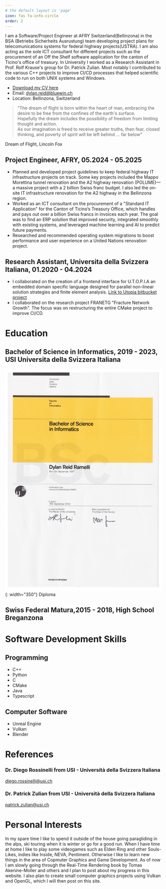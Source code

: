 ```yaml
---
# the default layout is 'page'
icon: fas fa-info-circle
order: 2
---
```


<!-- > Add Markdown syntax content to file `_tabs/about.md`{: .filepath } and it will show up on this page.
{: .prompt-tip } -->


I am a Software/Project Engineer at AFRY Switzerland(Bellinzona) in the BSA (Betriebs Sicherheits Ausrustung) team developing project plans for telecomunications systems for federal highway projects(USTRA). I am also acting as the sole ICT consultant for different projects such as the procurement of an Off the Shelf software application for the canton of Ticino's office of treasury.
In University I worked as a Research Assistant in Prof. Rolf Krause's group for Dr. Patrick Zulian. Most notably I contributed to the various C++ projects to improve CI/CD processes that helped scientific code to run on both UNIX systems and Windows.


- [Download my CV here](/assets/img/cv_14_09_2025.pdf)
- Email: [dylan.reid@bluewin.ch](mailto:dylan.reid@bluewin.ch)
- Location: Bellinzona, Switzerland

> "The dream of flight is born within the heart of man, embracing the desire to be free from the confines of the earth's surface.  
Hopefully the dream includes the possibility of freedom from limiting thought and action.  
As our imagination is freed to receive greater truths, then fear, closed thinking, and poverty of spirit will be left behind ... far below"

Dream of Flight, Lincoln Fox


## Project Engineer, AFRY, 05.2024 - 05.2025

* Planned and developed project guidelines to keep federal highway IT infrastructure projects on track. Some key projects included the Mappo Morettina tunnel renovation and the A2 highway renovation (POLUME)—a massive project with a 2 billion Swiss franc budget. I also led the on-site IT infrastructure renovation for the A2 highway in the Bellinzona region.
* Worked as an ICT consultant on the procurement of a "Standard IT Application" for the Canton of Ticino’s Treasury Office, which handles and pays out over a billion Swiss francs in invoices each year. The goal was to find an ERP solution that improved security, integrated smoothly with existing systems, and leveraged machine learning and AI to predict future payments.
* Researched and recommended operating system migrations to boost performance and user experience on a United Nations renovation project.


## Research Assistant, Universita della Svizzera Italiana, 01.2020 - 04.2024

* I collaborated on the creation of a frontend interface for U.T.O.P.I.A an embedded domain specific language designed for parallel non-linear solution strategies and finite element analysis. [Link to Utopia bitbucket project](https://bitbucket.org/zulianp/utopia/src/master/)
* I collaborated on the research project FRANETG "Fracture Network Growth". The focus was on restructuring the entire CMake project to improve CI/CD. 

# Education

## Bachelor of Science in Informatics, 2019 - 2023, USI Universita della Svizzera Italiana
![Bsc Diploma](assets/img/diploma_bsc_informatics.jpg){: width="350"}
Diploma

## Swiss Federal Matura,2015 - 2018, High School Breganzona

# Software Development Skills

## Programming

* C++
* Python
* C
* CMake
* Java
* Typescript

## Computer Software

* Unreal Engine
* Vulkan
* Blender


# References

### Dr. Diego Rossinelli from USI - Università della Svizzera Italiana 
[diego.rossinelli@usi.ch](mailto:diego.rossinelli@usi.ch)
### Dr. Patrick Zulian from USI - Università della Svizzera Italiana 
[patrick.zulian@usi.ch](mailto:patrick.zulian@usi.ch)

# Personal Interests
In my spare time I like to spend it outside of the house going paragliding in the alps, ski touring when it is winter or go for a good run. When I have time at home I like to play some videogames such as Elden Ring and other Souls-Likes, indies like Inside, NEVA, Pentiment. Otherwise I like to learn new things in the area of Copmuter Graphics and Game Development. As of now I am slowly going through the Real-Time Rendering book by Tomas Akenine-Moller and others and I plan to post about my progress in this website. I also plan to create small computer graphics projects using Vulkan and OpenGL, which I will then post on this site. 